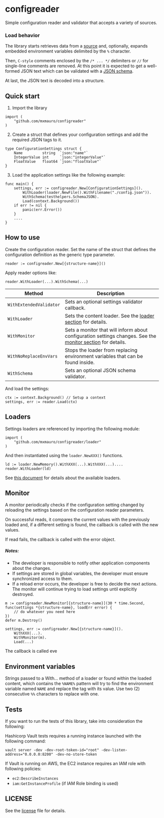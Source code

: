 # configreader

Simple configuration reader and validator that accepts a variety of sources.

### Load behavior

The library starts retrieves data from a [source](#sources) and, optionally, expands embedded environment variables
delimited by the `%` character.

Then, `C-style` comments enclosed by the `/* ... */` delimiters or `//` for single-line comments are removed. At this
point it is expected to get a well-formed JSON text which can be validated with a [JSON schema](https://json-schema.org/).

At last, the JSON text is decoded into a structure.


## Quick start

1. Import the library

```golang
import (
    "github.com/mxmauro/configreader"
)
```

2. Create a struct that defines your configuration settings and add the required JSON tags to it.

```golang
type ConfigurationSettings struct {
    Name         string  `json:"name"`
    IntegerValue int     `json:"integerValue"`
    FloatValue   float64 `json:"floatValue"`
}
```

3. Load the application settings like the following example:

```golang
func main() {
    settings, err := configreader.New[ConfigurationSettings]().
        WithLoader(loader.NewFile().WithFilename("./config.json")).
        WithSchema(testhelpers.SchemaJSON).
        Load(context.Background())
    if err != nil {
        panic(err.Error())
    }
    ....
}
```

## How to use

Create the configuration reader. Set the name of the struct that defines the configuration definition as the generic
type parameter.

```golang
reader := configreader.New[{structure-name}]()
````

Apply reader options like:

```golang
reader.WithLoader(...).WithSchema(...)
````
| Method                  | Description                                                                                                             |
|-------------------------|-------------------------------------------------------------------------------------------------------------------------|
| `WithExtendedValidator` | Sets an optional settings validator callback.                                                                           |
| `WithLoader`            | Sets the content loader. See the [loader section](#loaders) for details.                                                |
| `WithMonitor`           | Sets a monitor that will inform about configuration settings changes. See the [monitor section](#monitors) for details. |
| `WithNoReplaceEnvVars`  | Stops the loader from replacing environment variables that can be found inside.                                         |
| `WithSchema`            | Sets an optional JSON schema validator.                                                                                 |

And load the settings:

```golang
ctx := context.Background() // Setup a context
settings, err := reader.Load(ctx)
```

## Loaders

Settings loaders are referenced by importing the following module:

```golang
import (
    "github.com/mxmauro/configreader/loader"
)
```

And then instantiated using the `loader.NewXXX()` functions. 

```golang
ld := loader.NewMemory().WithXXX(...).WithXXX(...)....
reader.WithLoader(ld)
```

See [this document](docs/LOADERS.md) for details about the available loaders.

## Monitor

A monitor periodically checks if the configuration setting changed by reloading the settings based on the configuration
reader parameters.

On successful reads, it compares the current values with the previously loaded and, if a different setting is found,
the callback is called with the new values.

If read fails, the callback is called with the error object. 

##### Notes:

* The developer is responsible to notify other application components about the changes.
* If settings are stored in global variables, the developer must ensure synchronized access to them.
* If a reload error occurs, the developer is free to decide the next actions. The monitor will continue trying to
  load settings until explicitly destroyed.

```golang
m := configreader.NewMonitor[{structure-name}](30 * time.Second, func(settings *{structure-name}, loadErr error) {
    // do whatever you need here
})
defer m.Destroy()

settings, err := configreader.New[{structure-name}]().
    WithXXX(...).
    WithMonitor(m).
    Load(...)
```

The callback is called eve

## Environment variables

Strings passed to a With... method of a loader or found within the loaded content, which contains the `%NAME%` pattern
will try to find the environment variable named `NAME` and replace the tag with its value. Use two (2) consecutive
`%%` characters to replace with one.

## Tests

If you want to run the tests of this library, take into consideration the following:

Hashicorp Vault tests requires a running instance launched with the following command:

    vault server -dev -dev-root-token-id="root" -dev-listen-address="0.0.0.0:8200" -dev-no-store-token

If Vault is running on AWS, the EC2 instance requires an IAM role with following policies:

* `ec2:DescribeInstances`
* `iam:GetInstanceProfile` (if IAM Role binding is used)

## LICENSE

See the [license](LICENSE) file for details.
